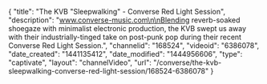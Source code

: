 {
    "title": "The KVB  \"Sleepwalking\" - Converse Red Light Session",
    "description": "www.converse-music.com\n\nBlending reverb-soaked shoegaze with minimalist electronic production, the KVB swept us away with their industrially-tinged take on post-punk pop during their recent Converse Red Light Session.",
    "channelid": "168524",
    "videoid": "6386078",
    "date_created": "1441135412",
    "date_modified": "1444956606",
    "type": "captivate",
    "layout": "channelVideo",
    "url": "\/converse\/the-kvb-sleepwalking-converse-red-light-session\/168524-6386078"
}